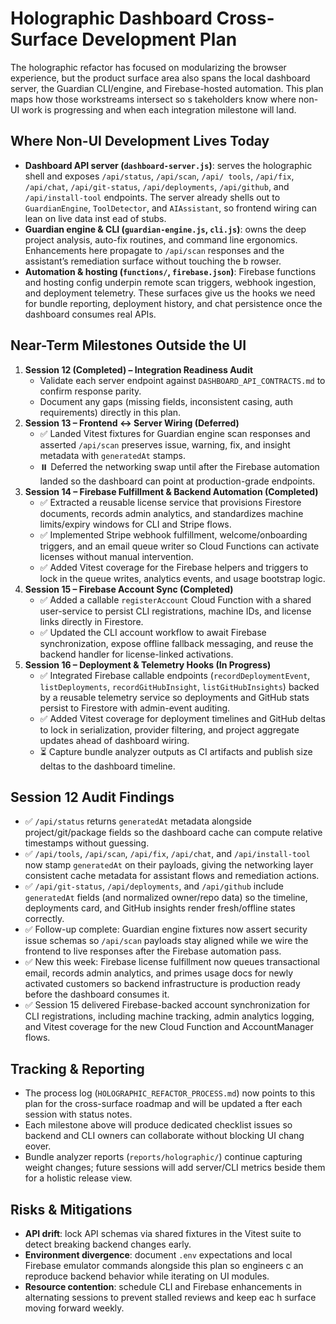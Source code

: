 # Holographic Dashboard Cross-Surface Development Plan

The holographic refactor has focused on modularizing the browser experience, but the product surface area also spans the local
 dashboard server, the Guardian CLI/engine, and Firebase-hosted automation. This plan maps how those workstreams intersect so s
takeholders know where non-UI work is progressing and when each integration milestone will land.

## Where Non-UI Development Lives Today
- **Dashboard API server (`dashboard-server.js`)**: serves the holographic shell and exposes `/api/status`, `/api/scan`, `/api/
  tools`, `/api/fix`, `/api/chat`, `/api/git-status`, `/api/deployments`, `/api/github`, and `/api/install-tool` endpoints. The 
  server already shells out to `GuardianEngine`, `ToolDetector`, and `AIAssistant`, so frontend wiring can lean on live data inst
ead of stubs.
- **Guardian engine & CLI (`guardian-engine.js`, `cli.js`)**: owns the deep project analysis, auto-fix routines, and command line
  ergonomics. Enhancements here propagate to `/api/scan` responses and the assistant’s remediation surface without touching the b
  rowser.
- **Automation & hosting (`functions/`, `firebase.json`)**: Firebase functions and hosting config underpin remote scan triggers, 
  webhook ingestion, and deployment telemetry. These surfaces give us the hooks we need for bundle reporting, deployment history,
  and chat persistence once the dashboard consumes real APIs.

## Near-Term Milestones Outside the UI
1. **Session 12 (Completed) – Integration Readiness Audit**
   - Validate each server endpoint against `DASHBOARD_API_CONTRACTS.md` to confirm response parity.
   - Document any gaps (missing fields, inconsistent casing, auth requirements) directly in this plan.
2. **Session 13 – Frontend ↔ Server Wiring (Deferred)**
   - ✅ Landed Vitest fixtures for Guardian engine scan responses and asserted `/api/scan` preserves issue, warning, fix, and insight metadata with `generatedAt` stamps.
   - ⏸️ Deferred the networking swap until after the Firebase automation landed so the dashboard can point at production-grade endpoints.
3. **Session 14 – Firebase Fulfillment & Backend Automation (Completed)**
   - ✅ Extracted a reusable license service that provisions Firestore documents, records admin analytics, and standardizes machine limits/expiry windows for CLI and Stripe flows.
   - ✅ Implemented Stripe webhook fulfillment, welcome/onboarding triggers, and an email queue writer so Cloud Functions can activate licenses without manual intervention.
   - ✅ Added Vitest coverage for the Firebase helpers and triggers to lock in the queue writes, analytics events, and usage bootstrap logic.
4. **Session 15 – Firebase Account Sync (Completed)**
   - ✅ Added a callable `registerAccount` Cloud Function with a shared user-service to persist CLI registrations, machine IDs, and license links directly in Firestore.
   - ✅ Updated the CLI account workflow to await Firebase synchronization, expose offline fallback messaging, and reuse the backend handler for license-linked activations.
5. **Session 16 – Deployment & Telemetry Hooks (In Progress)**
   - ✅ Integrated Firebase callable endpoints (`recordDeploymentEvent`, `listDeployments`, `recordGitHubInsight`, `listGitHubInsights`) backed by a reusable telemetry service so deployments and GitHub stats persist to Firestore with admin-event auditing.
   - ✅ Added Vitest coverage for deployment timelines and GitHub deltas to lock in serialization, provider filtering, and project aggregate updates ahead of dashboard wiring.
   - ⏳ Capture bundle analyzer outputs as CI artifacts and publish size deltas to the dashboard timeline.

## Session 12 Audit Findings
- ✅ `/api/status` returns `generatedAt` metadata alongside project/git/package fields so the dashboard cache can compute relative timestamps without guessing.
- ✅ `/api/tools`, `/api/scan`, `/api/fix`, `/api/chat`, and `/api/install-tool` now stamp `generatedAt` on their payloads, giving the networking layer consistent cache metadata for assistant flows and remediation actions.
- ✅ `/api/git-status`, `/api/deployments`, and `/api/github` include `generatedAt` fields (and normalized owner/repo data) so the timeline, deployments card, and GitHub insights render fresh/offline states correctly.
- ✅ Follow-up complete: Guardian engine fixtures now assert security issue schemas so `/api/scan` payloads stay aligned while we wire the frontend to live responses after the Firebase automation pass.
- ✅ New this week: Firebase license fulfillment now queues transactional email, records admin analytics, and primes usage docs for newly activated customers so backend infrastructure is production ready before the dashboard consumes it.
- ✅ Session 15 delivered Firebase-backed account synchronization for CLI registrations, including machine tracking, admin analytics logging, and Vitest coverage for the new Cloud Function and AccountManager flows.

## Tracking & Reporting
- The process log (`HOLOGRAPHIC_REFACTOR_PROCESS.md`) now points to this plan for the cross-surface roadmap and will be updated a
  fter each session with status notes.
- Each milestone above will produce dedicated checklist issues so backend and CLI owners can collaborate without blocking UI chang
eover.
- Bundle analyzer reports (`reports/holographic/`) continue capturing weight changes; future sessions will add server/CLI metrics
  beside them for a holistic release view.

## Risks & Mitigations
- **API drift**: lock API schemas via shared fixtures in the Vitest suite to detect breaking backend changes early.
- **Environment divergence**: document `.env` expectations and local Firebase emulator commands alongside this plan so engineers c
  an reproduce backend behavior while iterating on UI modules.
- **Resource contention**: schedule CLI and Firebase enhancements in alternating sessions to prevent stalled reviews and keep eac
  h surface moving forward weekly.

